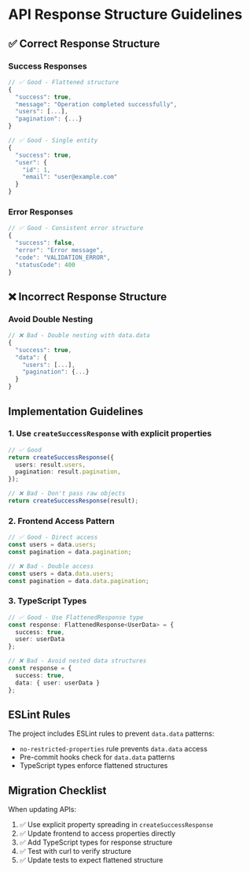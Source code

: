 # API Response Structure Guidelines

## ✅ Correct Response Structure

### Success Responses
```typescript
// ✅ Good - Flattened structure
{
  "success": true,
  "message": "Operation completed successfully",
  "users": [...],
  "pagination": {...}
}

// ✅ Good - Single entity
{
  "success": true,
  "user": {
    "id": 1,
    "email": "user@example.com"
  }
}
```

### Error Responses
```typescript
// ✅ Good - Consistent error structure
{
  "success": false,
  "error": "Error message",
  "code": "VALIDATION_ERROR",
  "statusCode": 400
}
```

## ❌ Incorrect Response Structure

### Avoid Double Nesting
```typescript
// ❌ Bad - Double nesting with data.data
{
  "success": true,
  "data": {
    "users": [...],
    "pagination": {...}
  }
}
```

## Implementation Guidelines

### 1. Use `createSuccessResponse` with explicit properties
```typescript
// ✅ Good
return createSuccessResponse({
  users: result.users,
  pagination: result.pagination,
});

// ❌ Bad - Don't pass raw objects
return createSuccessResponse(result);
```

### 2. Frontend Access Pattern
```typescript
// ✅ Good - Direct access
const users = data.users;
const pagination = data.pagination;

// ❌ Bad - Double access
const users = data.data.users;
const pagination = data.data.pagination;
```

### 3. TypeScript Types
```typescript
// ✅ Good - Use FlattenedResponse type
const response: FlattenedResponse<UserData> = {
  success: true,
  user: userData
};

// ❌ Bad - Avoid nested data structures
const response = {
  success: true,
  data: { user: userData }
};
```

## ESLint Rules

The project includes ESLint rules to prevent `data.data` patterns:
- `no-restricted-properties` rule prevents `data.data` access
- Pre-commit hooks check for `data.data` patterns
- TypeScript types enforce flattened structures

## Migration Checklist

When updating APIs:
1. ✅ Use explicit property spreading in `createSuccessResponse`
2. ✅ Update frontend to access properties directly
3. ✅ Add TypeScript types for response structure
4. ✅ Test with curl to verify structure
5. ✅ Update tests to expect flattened structure 
